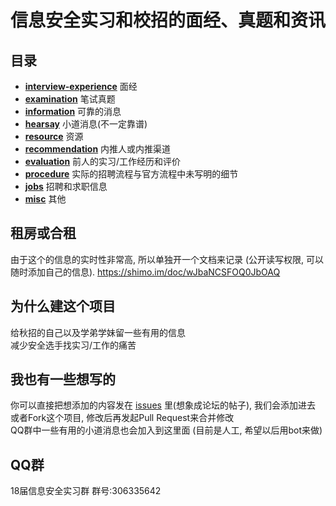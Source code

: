 # 信息安全实习和校招的面经、真题和资讯

## 目录

* [**interview-experience**](./interview-experience) 面经
* [**examination**](examination) 笔试真题
* [**information**](information) 可靠的消息
* [**hearsay**](hearsay) 小道消息(不一定靠谱)
* [**resource**](resource) 资源
* [**recommendation**](recommendation) 内推人或内推渠道
* [**evaluation**](evaluation) 前人的实习/工作经历和评价
* [**procedure**](procedure) 实际的招聘流程与官方流程中未写明的细节
* [**jobs**](jobs) 招聘和求职信息
* [**misc**](misc) 其他

## 租房或合租
由于这个的信息的实时性非常高, 所以单独开一个文档来记录
(公开读写权限, 可以随时添加自己的信息).
https://shimo.im/doc/wJbaNCSFOQ0JbOAQ


## 为什么建这个项目

给秋招的自己以及学弟学妹留一些有用的信息  
减少安全选手找实习/工作的痛苦

## 我也有一些想写的

你可以直接把想添加的内容发在 [issues](https://github.com/SecYouth/all-about-security-jobs/issues) 里(想象成论坛的帖子), 我们会添加进去  
或者Fork这个项目, 修改后再发起Pull Request来合并修改  
QQ群中一些有用的小道消息也会加入到这里面 (目前是人工, 希望以后用bot来做)

## QQ群

18届信息安全实习群  群号:306335642

